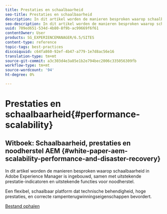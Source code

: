 ```yaml
---
title: Prestaties en schaalbaarheid
seo-title: Prestaties en schaalbaarheid
description: In dit artikel worden de manieren besproken waarop schaalbaarheid is ingebouwd in AEM samen met prestatie-indicatoren en functies voor noodherstel.
seo-description: In dit artikel worden de manieren besproken waarop schaalbaarheid is ingebouwd in AEM samen met prestatie-indicatoren en functies voor noodherstel.
uuid: 709ed651-534d-4b80-8f9b-ac99669f6f61
contentOwner: User
products: SG_EXPERIENCEMANAGER/6.5/SITES
content-type: reference
topic-tags: best-practices
discoiquuid: c64fa860-92ef-4b47-a779-1e7d8ac56e16
translation-type: tm+mt
source-git-commit: a3c303d4e3a85e1b2e794bec2006c335056309fb
workflow-type: tm+mt
source-wordcount: '94'
ht-degree: 0%

---
```



# Prestaties en schaalbaarheid{#performance-scalability}

## Witboek: Schaalbaarheid, prestaties en noodherstel AEM {#white-paper-aem-scalability-performance-and-disaster-recovery}

In dit artikel worden de manieren besproken waarop schaalbaarheid in Adobe Experience Manager is ingebouwd, samen met uitstekende prestatie-indicatoren en uitstekende functies voor noodherstel.

Een flexibel, schaalbaar platform dat technische behendigheid, hoge prestaties, en correcte rampenterugwinningseigenschappen bevordert.

[Bestand ophalen](assets/aem_scalability_whitepaperfinal-06122015je.pdf)
